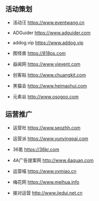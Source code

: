 ## 活动策划

- 活动汪	https://www.eventwang.cn

- ADGuider	https://www.adguider.com

- addog.vip	https://www.addog.vip

- 图怪兽	https://818ps.com

- 益闻网	https://www.yievent.com

- 创客贴	https://www.chuangkit.com

- 黑猫会	https://www.heimaohui.com

- 元素谷	http://www.osogoo.com

## 运营推广

- 运营社	https://www.seozhh.com

- 运营派	https://www.yunyingpai.com

- 36氪	https://36kr.com

- 4A广告提案网	http://www.4aquan.com

- 运营喵	https://www.yymiao.cn

- 梅花网	https://www.meihua.info

- 接对运营 http://www.jiedui.net.cn